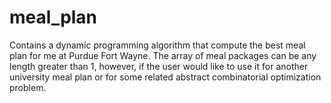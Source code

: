# meal_plan
Contains a dynamic programming algorithm that compute the best meal plan for me at Purdue Fort Wayne. The array of meal packages can be any length greater than 1, however, if the user would like to use it for another university meal plan or for some related abstract combinatorial optimization problem.
